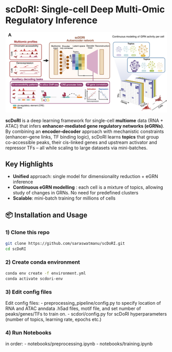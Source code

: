 # scDoRI: Single-cell Deep Multi-Omic Regulatory Inference

![scDoRI Schematic](docs/_static/scdori_schematic_main.png)

**scDoRI** is a deep learning framework for single-cell **multiome** data (RNA + ATAC) that infers **enhancer-mediated gene regulatory networks (eGRNs)**. By combining an **encoder–decoder** approach with mechanistic constraints (enhancer–gene links, TF binding logic), scDoRI learns **topics** that group co-accessible peaks, their cis-linked genes and upstream activator and repressor TFs – all while scaling to large datasets via mini-batches.

## Key Highlights

- **Unified** approach: single model for dimensionality reduction + eGRN inference
- **Continuous eGRN modelling** : each cell is a mixture of topics, allowing study of changes in GRNs. No need for predefined clusters  
- **Scalable**: mini-batch training for millions of cells
  
## 📦 Installation and Usage


### 1) Clone this repo
```bash
git clone https://github.com/saraswatmanu/scDoRI.git
cd scDoRI
```

### 2) Create conda environment
```bash
conda env create -f environment.yml
conda activate scdori-env
```
### 3) Edit config files
Edit config files: - preprocessing_pipeline/config.py to specify location of RNA and ATAC anndata .h5ad files, motif file, and set number of peaks/genes/TFs to train on. - scdori/config.py for scDoRI hyperparameters (number of topics, learning rate, epochs etc.)

### 4) Run Notebooks
in order: - notebooks/preprocessing.ipynb - notebooks/training.ipynb
